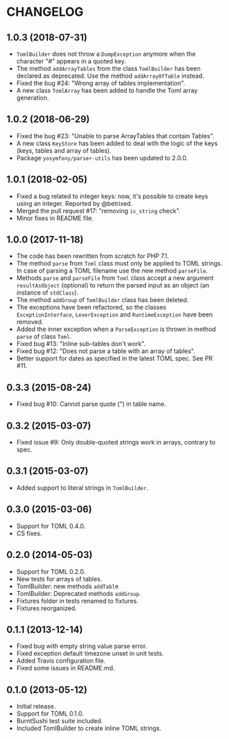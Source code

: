 CHANGELOG
=========
1.0.3 (2018-07-31)
------------------
* `TomlBuilder` does not throw a `DumpException` anymore when the character "#" appears in a quoted key.
* The method `addArrayTables` from the class `TomlBuilder` has been declared as deprecated. Use the method `addArrayOfTable` instead.
* Fixed the bug #24: "Wrong array of tables implementation".
* A new class `TomlArray` has been added to handle the Toml array generation. 

1.0.2 (2018-06-29)
------------------
* Fixed the bug #23: "Unable to parse ArrayTables that contain Tables".
* A new class `KeyStore` has been added to deal with the logic of the keys (keys, tables and array of tables).
* Package `yosymfony/parser-utils` has been updated to 2.0.0.

1.0.1 (2018-02-05)
------------------
* Fixed a bug related to integer keys: now, it's possible to create keys using an integer. Reported by @betrixed.
* Merged the pull request #17: "removing `is_string` check".
* Minor fixes in README file.

1.0.0 (2017-11-18)
------------------
* The code has been rewritten from scratch for PHP 7.1.
* The method `parse` from `Toml` class must only be applied to TOML strings.
  In case of parsing a TOML filename use the new method `parseFile`.
* Methods `parse` and `parseFile` from `Toml` class accept a new argument `resultAsObject`
  (optional) to return the parsed input as an object (an instance of `stdClass`).
* The method `addGroup` of `TomlBuilder` class has been deleted.
* The exceptions have been refactored, so the classes `ExceptionInterface`,
  `LexerException` and `RuntimeException` have been removed.
* Added the inner exception when a `ParseException` is thrown in method `parse` of class `Toml`.
* Fixed bug #13: "Inline sub-tables don't work".
* Fixed bug #12: "Does not parse a table with an array of tables".
* Better support for dates as specified in the latest TOML spec. See PR #11.

0.3.3 (2015-08-24)
------------------
* Fixed bug #10: Cannot parse quote (") in table name.

0.3.2 (2015-03-07)
------------------
* Fixed issue #9: Only double-quoted strings work in arrays, contrary to spec.

0.3.1 (2015-03-07)
------------------
* Added support to literal strings in `TomlBuilder`.

0.3.0 (2015-03-06)
------------------
* Support for TOML 0.4.0.
* CS fixes.

0.2.0 (2014-05-03)
--------------------
* Support for TOML 0.2.0.
* New tests for arrays of tables.
* TomlBuilder: new methods `addTabl`e
* TomlBuilder: Deprecated methods `addGroup`.
* Fixtures folder in tests renamed to fixtures.
* Fixtures reorganized.

0.1.1 (2013-12-14)
------------------
* Fixed bug with empty string value parse error.
* Fixed exception default timezone unset in unit tests.
* Added Travis configuration file.
* Fixed some issues in README.md.

0.1.0 (2013-05-12)
------------------
* Initial release.
* Support for TOML 0.1.0.
* BurntSushi test suite included.
* Included TomlBuilder to create inline TOML strings.
